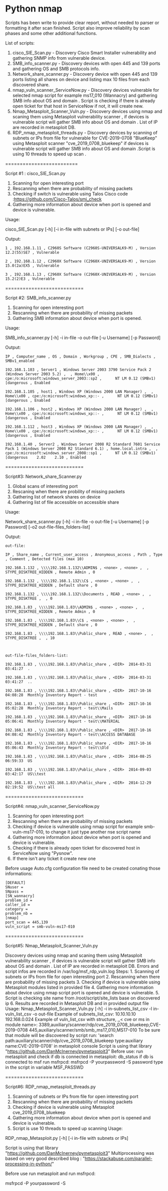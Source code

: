 # Python nmap

Scripts has been write to provide clear report, without needed to parser or formatting it after scan finished. Script also improve reliability  by scan phases and some other additional functions.

List of scripts:
1.	cisco_SIE_Scan.py - Discovery Cisco Smart Installer vulnerability and gathering SNMP info from vulnerable device.
2.	SMB_info_scanner.py - Discovery devices with open 445 and 139 ports and gathering OS and SMB protocols info.
3.	Network_share_scanner.py - Discovery device with open 445 and 139 ports listing all shares on device and listing max 10 files from each discovered share.
4.	nmap_vuln_scanner_ServiceNow.py - Discovery devices vulnerable for selected nmap script for example ms17_010 (Wannacry) and gathering SMB info about OS and domain . Script is checking if there is already open  ticket for that host in ServiceNow  if not, it will create new.
5.	Nmap_Metasploit_Scanner_Vuln.py - Discovery devices using nmap and scaning them using Metasploit vulnerability scanner ,
if devices is vulnerable script will gather SMB info about OS and domain .
List of IP are recorded in metasploit DB.
6.	RDP_nmap_metasploit_threads.py  - Discovery devices by scanning of subnets or IPs from file  for vulnerable for CVE-2019-0708 "BlueKeep" using Metasploit scanner "cve_2019_0708_bluekeep" if devices is vulnerable script will gather  SMB info about OS and domain .Script is using 10 threads to speed up scan . 


=========================

Script #1 : cisco_SIE_Scan.py


1. Scanning for open interesting port
2. Rescanning when there are probability of missing packets
3. Checking if switch is vulnerable using Talos Cisco code :https://github.com/Cisco-Talos/smi_check
4. Gathering more information about device when port is opened and device is vulnerable.


Usage:

 cisco_SIE_Scan.py [-h] [-i in-file with subnets or IPs] [-o out-file]

Output:

	1 , 192.168.1.11 , C2960S Software (C2960S-UNIVERSALK9-M) , Version 12.2(55)SE7 , Vulnerable

	2 , 192.168.1.12 , C2960X Software (C2960X-UNIVERSALK9-M) , Version 15.0(2a)EX5 , Vulnerable

	3 , 192.168.1.13 , C2960X Software (C2960X-UNIVERSALK9-M) , Version 15.2(2)E3 , Vulnerable




===========================

Script #2: SMB_info_scanner.py

1. Scanning for open interesting port
2. Rescanning when there are probability of missing packets
3. Gathering SMB information about device when port is opened.

Usage:

SMB_info_scanner.py [-h] -i in-file -o out-file [-u Username] [-p Password]

Output:

	IP , Computer_name , OS , Domain , Workgroup , CPE , SMB_Dialects , SMBv1_enabled

	192.168.1.103 , Server1 , Windows Server 2003 3790 Service Pack 2 (Windows Server 2003 5.2) ,  , Home\\x00 , cpe:/o:microsoft:windows_server_2003::sp2 ,      NT LM 0.12 (SMBv1) [dangerous , Enabled

	192.168.1.105 , host1 , Windows XP (Windows 2000 LAN Manager) ,  , Home\\x00 , cpe:/o:microsoft:windows_xp::- ,      NT LM 0.12 (SMBv1) [dangerous , Enabled

	192.168.1.106 , host2 , Windows XP (Windows 2000 LAN Manager) ,  , Home\\x00 , cpe:/o:microsoft:windows_xp::- ,      NT LM 0.12 (SMBv1) [dangerous , Enabled

	192.168.1.112 , host3 , Windows XP (Windows 2000 LAN Manager) ,  , Home\\x00 , cpe:/o:microsoft:windows_xp::- ,      NT LM 0.12 (SMBv1) [dangerous , Enabled

	192.168.1.40 , Server2 , Windows Server 2008 R2 Standard 7601 Service Pack 1 (Windows Server 2008 R2 Standard 6.1) , home.local.intra ,  , cpe:/o:microsoft:windows_server_2008::sp1 ,      NT LM 0.12 (SMBv1) [dangerous    2.02    2.10 , Enabled

===========================

Script#3: Network_share_Scanner.py

1. Global scans of interesting port
2. Rescaning when there are probility of missing packets
3. Gathering list of network  shares on device
4. Gathering list of file accessible on accessible  share 

Usage:

Network_share_scanner.py [-h] -i in-file -o out-file [-u Username]  [-p Password]  [-o2 out-file-files_folders-list]

Output:

	out-file:

	IP , Share_name , Current_user_access , Anonymous_access , Path , Type , Comment , Detected files (max 10)

	192.168.1.132 , \\\\192.168.1.132\\ADMIN$ , <none> , <none> ,  , STYPE_DISKTREE_HIDDEN , Remote Admin , 0

	192.168.1.132 , \\\\192.168.1.132\\C$ , <none> , <none> ,  , STYPE_DISKTREE_HIDDEN , Default share , 0
	
	192.168.1.132 , \\\\192.168.1.132\\Documents , READ , <none> ,  , STYPE_DISKTREE ,  , 0

	192.168.1.83 , \\\\192.168.1.83\\ADMIN$ , <none> , <none> ,  , STYPE_DISKTREE_HIDDEN , Remote Admin , 0

	192.168.1.83 , \\\\192.168.1.83\\C$ , <none> , <none> ,  , STYPE_DISKTREE_HIDDEN , Default share , 0

	192.168.1.83 , \\\\192.168.1.83\\Public_share , READ , <none> ,  , STYPE_DISKTREE ,  , 10
	


	out-file-files_folders-list:
	
	192.168.1.83 , \\\\192.168.1.83\\Public_share , <DIR>  2014-03-31 03:41:27  .

	192.168.1.83 , \\\\192.168.1.83\\Public_share , <DIR>  2014-03-31 03:41:27  ..

	192.168.1.83 , \\\\192.168.1.83\\Public_share , <DIR>  2017-10-16 04:08:28  Monthly Inventory Report - test

	192.168.1.83 , \\\\192.168.1.83\\Public_share , <DIR>  2017-10-16 05:02:28  Monthly Inventory Report - test\\Mails

	192.168.1.83 , \\\\192.168.1.83\\Public_share , <DIR>  2017-10-16 05:06:41  Monthly Inventory Report - test\\MATERIAL

	192.168.1.83 , \\\\192.168.1.83\\Public_share , <DIR>  2017-10-16 04:08:42  Monthly Inventory Report - test\\ACCESS DATABASE

	192.168.1.83 , \\\\192.168.1.83\\Public_share , <DIR>  2017-10-16 05:06:43  Monthly Inventory Report - test\\Old 

	192.168.1.83 , \\\\192.168.1.83\\Public_share , <DIR>  2014-08-25 06:59:33  US

	192.168.1.83 , \\\\192.168.1.83\\Public_share , <DIR>  2014-09-03 03:42:17  US\\test

	192.168.1.83 , \\\\192.168.1.83\\Public_share , <DIR>  2014-12-29 02:19:52  US\\test all	
===========================

Script#4: nmap_vuln_scanner_ServiceNow.py

1. Scanning for open interesting port
2. Rescanning when there are probability of missing packets
3. Checking if device  is vulnerable using nmap script for example smb-vuln-ms17-010, to change it just type another nse script name 
4. Gathering more information about device when port is opened and device is vulnerable.
5. Checking if there is already open ticket for discovered host in ServiceNow using "Pysnow".
6. If there isn't any ticket it create new one

Before usage Auto.cfg configuration file need to be created conating those informations:

	[DEFAULT]
	SNuser =
	SNpass =
	[SN_wannacry]
	problem_id =
	caller_id =
	category =
	problem_nb =
	[nmap]
	port_scan = 445,139
	vuln_script = smb-vuln-ms17-010


===========================

Script#5: Nmap_Metasploit_Scanner_Vuln.py 

Discovery devices using nmap and scaning them using Metasploit vulnerability scanner ,
if devices is vulnerable script will gather SMB info about OS and domain .
List of IP are recorded in metasploit DB.
Errors and script infos are recorded in /var/log/msf_rdp_vuln.log
Steps:
    1. Scanning of subnets or IPs from file for open interesting port
    2. Rescanning when there are probability of missing packets
    3. Checking if device is vulnerable using Metasploit modules listed in provided file
    4. Gathering more information about device using nmap script port is opened and device is vulnerable.
    5. Script is checking site name  from /root/script/site_lists base on discovered ip
    6. Results are recorded in Metasploit DB and in provided output file
Usage:
    Nmap_Metasploit_Scanner_Vuln.py [-h] -i in-subnets_list_csv -l in-vuln_list_csv -o out-file
    Example of subnets_list_csv:
        10.10.10.10
        192.168.0.024
    Example of vuln_list_csv with structure,
    <port to scan>,<path to metasploit module>,< cve or ms in module name>:
        3389,auxiliary/scanner/rdp/cve_2019_0708_bluekeep,CVE-2019-0708
        445,auxiliary/scanner/smb/smb_ms17_010,MS17-010
    To be sure that module will be discovered by script run:
    'search path:auxiliary/scanner/rdp/cve_2019_0708_bluekeep type:auxiliary name:CVE-2019-0708'
    in metasploit console
    Script is using that library "https://github.com/DanMcInerney/pymetasploit3"
    Before use: run metasploit and check if db is connected in metasploit:
        db_status
    if db is connected to msf run msfrpcd:
        msfrpcd -P yourpassword -S
    password type in the script in variable MSF_PASSWD	



===========================

Script#6: RDP_nmap_metasploit_threads.py

1. Scanning of subnets or IPs from file  for open interesting port
2. Rescanning when there are probability of missing packets
3. Checking if device  is vulnerable using Metasploit cve_2019_0708_bluekeep
4. Gathering more information about device when port is opened and device is vulnerable.
5. Script is use 10 threads to speed up scanning 
Usage:

RDP_nmap_Metasploit.py [-h] [-i in-file with subnets or IPs] 


Script is using that library "https://github.com/DanMcInerney/pymetasploit3"
Multiprocessing was based on very good described blog : "https://stackabuse.com/parallel-processing-in-python/"

Before use run metasploit and run msfrpcd:

msfrpcd -P yourpassword -S


